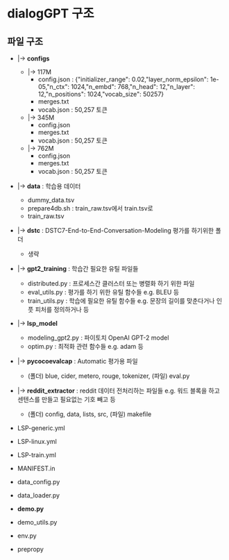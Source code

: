 # dialogGPT 구조

## 파일 구조

* |-> **configs**
    * |-> 117M
        * config.json : {"initializer_range": 0.02,"layer_norm_epsilon": 1e-05,"n_ctx": 1024,"n_embd": 768,"n_head": 12,"n_layer": 12,"n_positions": 1024,"vocab_size": 50257}
        * merges.txt
        * vocab.json : 50,257 토큰
    * |-> 345M
        * config.json 
        * merges.txt
        * vocab.json : 50,257 토큰
    * |-> 762M
        * config.json 
        * merges.txt
        * vocab.json : 50,257 토큰

* |-> **data** : 학습용 데이터
    * dummy_data.tsv
    * prepare4db.sh : train_raw.tsv에서 train.tsv로
    * train_raw.tsv

* |-> **dstc** : DSTC7-End-to-End-Conversation-Modeling 평가를 하기위한 폴더
    * 생략
    
* |-> **gpt2_training** : 학습간 필요한 유틸 파일들
    * distributed.py : 프로세스간 클러스터 또는 병렬화 하기 위한 파일 
    * eval_utils.py : 평가를 하기 위한 유틸 함수들 e.g. BLEU 등
    * train_utils.py : 학습에 필요한 유틸 함수들 e.g. 문장의 길이를 맞춘다거나 인풋 피처를 정의하거나 등
 
* |-> **lsp_model**
    * modeling_gpt2.py : 파이토치 OpenAI GPT-2 model
    * optim.py : 최적화 관련 함수들 e.g. adam 등
    
* |-> **pycocoevalcap** : Automatic 평가용 파일
    * (폴더) blue, cider, metero, rouge, tokenizer, (파일) eval.py
    
* |-> **reddit_extractor** : reddit 데이터 전처리하는 파일들 e.g. 워드 블록을 하고 센텐스를 만들고 필요없는 기호 빼고 등
    * (폴더) config, data, lists, src, (파일) makefile
    
* LSP-generic.yml
* LSP-linux.yml
* LSP-train.yml
* MANIFEST.in
* data_config.py
* data_loader.py
* **demo.py**
* demo_utils.py
* env.py
* prepropy
